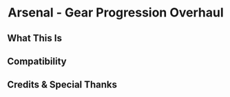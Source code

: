 <div align="center">

# Arsenal - Gear Progression Overhaul

</div>

## What This Is


## Compatibility


## Credits & Special Thanks

